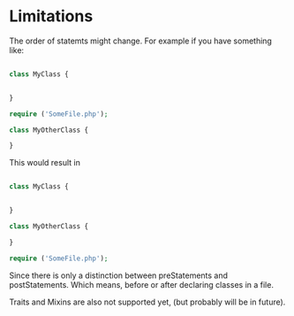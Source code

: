 Limitations
===========

The order of statemts might change. For example if you have something like:

```php

class MyClass {


}

require ('SomeFile.php');

class MyOtherClass {

}

```
This would result in
```php

class MyClass {


}

class MyOtherClass {

}

require ('SomeFile.php');

```

Since there is only a distinction between preStatements and postStatements. Which means, before or after declaring classes in a file.

Traits and Mixins are also not supported yet, (but probably will be in future).
